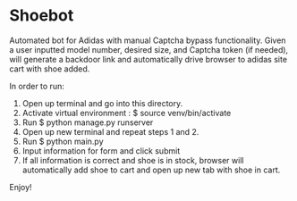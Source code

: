 # Shoebot

Automated bot for Adidas with manual Captcha bypass functionality. Given a user inputted model number, desired size, and Captcha token (if needed), will generate a backdoor link and automatically drive browser to adidas site cart with shoe added.

In order to run:
1) Open up terminal and go into this directory.
2) Activate virtual environment : $ source venv/bin/activate
3) Run $ python manage.py runserver
4) Open up new terminal and repeat steps 1 and 2.
5) Run $ python main.py
6) Input information for form and click submit
7) If all information is correct and shoe is in stock, browser will automatically add shoe to cart and open up new tab with shoe in cart.

Enjoy! 
